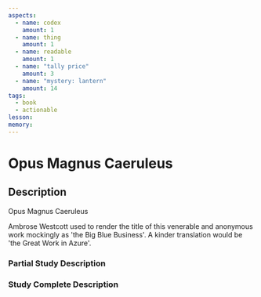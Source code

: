 ```yaml
---
aspects: 
  - name: codex
    amount: 1
  - name: thing
    amount: 1
  - name: readable
    amount: 1
  - name: "tally price"
    amount: 3
  - name: "mystery: lantern"
    amount: 14
tags:
  - book
  - actionable
lesson: 
memory: 
---
```


# Opus Magnus Caeruleus

## Description
Opus Magnus Caeruleus

Ambrose Westcott used to render the title of this venerable and anonymous work mockingly as 'the Big Blue Business'. A kinder translation would be 'the Great Work in Azure'.
### Partial Study Description

### Study Complete Description
